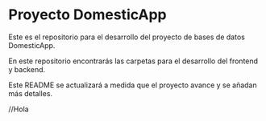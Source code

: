 # Proyecto DomesticApp

Este es el repositorio para el desarrollo del proyecto de bases de datos DomesticApp.

En este repositorio encontrarás las carpetas para el desarrollo del frontend y backend.

Este README se actualizará a medida que el proyecto avance y se añadan más detalles.

//Hola
